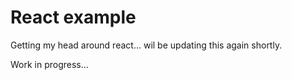 # React example

Getting my head around react... wil be updating this again shortly.

Work in progress...
